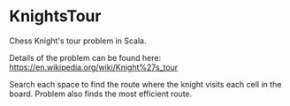 # KnightsTour

Chess Knight's tour problem in Scala. 

Details of the problem can be found here: 
https://en.wikipedia.org/wiki/Knight%27s_tour

Search each space to find the route where the knight visits each cell in the board. 
Problem also finds the most efficient route. 
